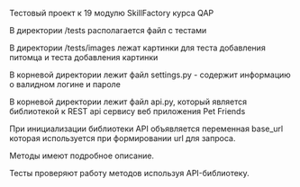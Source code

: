 Тестовый проект к 19 модулю SkillFactory курса QAP

В директории /tests располагается файл с тестами

В директории /tests/images лежат картинки для теста добавления питомца и теста добавления картинки

В корневой директории лежит файл settings.py - содержит информацию о валидном логине и пароле

В корневой директории лежит файл api.py, который является библиотекой к REST api сервису веб приложения Pet Friends

При инициализации библиотеки API объявляется переменная base_url которая используется при формировании url для запроса.

Методы имеют подробное описание.

Тесты проверяют работу методов используя API-библиотеку.

